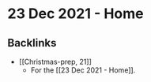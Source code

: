 # 23 Dec 2021 - Home

## Backlinks
* [[Christmas-prep, 21]]
	* For the [[23 Dec 2021 - Home]].

<!-- {BearID:56957E08-63E3-440E-9699-E4909DD21DB2-32465-0000011713870F0F} -->
